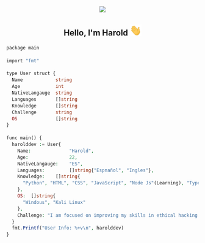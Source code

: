 <div align="center">
<picture><img src = "https://github.com/7oSkaaa/7oSkaaa/blob/main/Images/about_me.gif?raw=true" width = 50px></picture> <h2> Hello, I'm Harold <img src="https://github.com/ABSphreak/ABSphreak/blob/master/gifs/Hi.gif" width="30px"></h2>
</div>
  
```php
package main

import "fmt"

type User struct {
  Name            string
  Age             int
  NativeLangauge  string
  Languages       []string
  Knowledge       []string
  Challenge       string
  OS              []string
}

func main() {
  harolddev := User{
    Name:              "Harold",
    Age:               22,
    NativeLangauge:    "ES",
    Languages:         []string{"Espnañol", "Ingles"},
    Knowledge:    []string{
      "Python", "HTML", "CSS", "JavaScript", "Node Js"(Learning), "TypeScript"(Learning), "C++", "GitHub", "C"
    },
    OS:  []string{
      "Windous", "Kali Linux"
    },
    Challenge: "I am focused on improving my skills in ethical hacking and expanding my programing knowledge"
  }
  fmt.Printf("User Info: %+v\n", harolddev)
}
```
